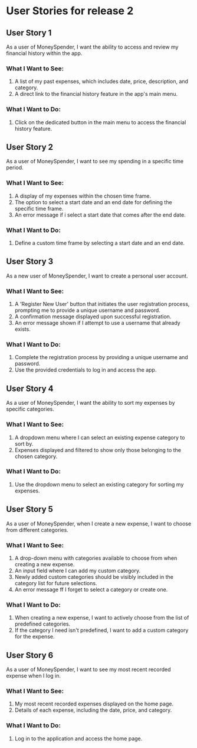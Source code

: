 # User Stories for release 2

## User Story 1

As a user of MoneySpender, I want the ability to access and review my financial history within the app.

### What I Want to See:

1. A list of my past expenses, which includes date, price, description, and category.
2. A direct link to the financial history feature in the app's main menu.
### What I Want to Do:

1. Click on the dedicated button in the main menu to access the financial history feature.


## User Story 2

As a user of MoneySpender, I want to see my spending in a specific time period.

### What I Want to See:

1. A display of my expenses within the chosen time frame.
2. The option to select a start date and an end date for defining the specific time frame.
3. An error message if i select a start date that comes after the end date.

### What I Want to Do:

1. Define a custom time frame by selecting a start date and an end date.


## User Story 3

As a new user of MoneySpender, I want to create a personal user account.

### What I Want to See:

1. A 'Register New User' button that initiates the user registration process, prompting me to provide a unique username and password.
2. A confirmation message displayed upon successful registration.
3. An error message shown if I attempt to use a username that already exists.

### What I Want to Do:

1. Complete the registration process by providing a unique username and password.
2. Use the provided credentials to log in and access the app.

## User Story 4

As a user of MoneySpender, I want the ability to sort my expenses by specific categories.

### What I Want to See:

1. A dropdown menu where I can select an existing expense category to sort by.
2. Expenses displayed and filtered to show only those belonging to the chosen category.

### What I Want to Do:

1. Use the dropdown menu to select an existing category for sorting my expenses.

## User Story 5

As a user of MoneySpender, when I create a new expense, I want to choose from different categories.

### What I Want to See:

1. A drop-down menu with categories available to choose from when creating a new expense.
2. An input field where I can add my custom category. 
3. Newly added custom categories should be visibly included in the category list for future selections.
4. An error message ff I forget to select a category or create one.

### What I Want to Do:

1. When creating a new expense, I want to actively choose from the list of predefined categories.
2. If the category I need isn't predefined, I want to add a custom category for the expense.

## User Story 6

As a user of MoneySpender,  I want to see my most recent recorded expense when I log in.

### What I Want to See:

1. My most recent recorded expenses displayed on the home page.
2. Details of each expense, including the date, price, and category.

### What I Want to Do:

1. Log in to the application and access the home page.